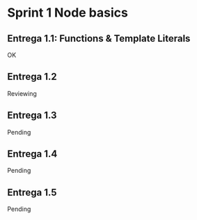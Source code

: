 # Sprint 1 Node basics

## Entrega 1.1: Functions & Template Literals
OK
## Entrega 1.2
Reviewing
## Entrega 1.3
Pending
## Entrega 1.4
Pending
## Entrega 1.5
Pending